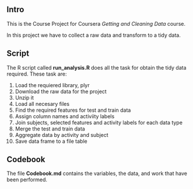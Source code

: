## Intro

This is the Course Project for Coursera _Getting and Cleaning Data_ course.

In this project we have to collect a raw data and transform to a tidy data.

## Script

The R script called __run\_analysis.R__ does all the task for obtain the tidy data required. These task are:

1. Load the requiered library, plyr
1. Download the raw data for the project
1. Unzip it
1. Load all necesary files
1. Find the required features for test and train data
1. Assign column names and activiity labels
1. Join subjects, selected features and activity labels for each data type
1. Merge the test and train data
1. Aggregate data by activity and subject
1. Save data frame to a file table

## Codebook

The file __Codebook.md__ contains the variables, the data, and work that have been performed.

